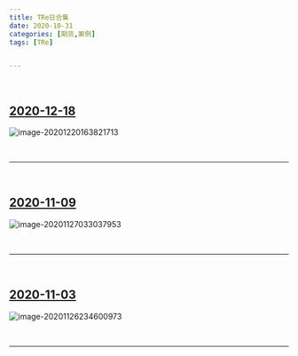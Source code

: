 ```yaml
---
title: TRe日合集
date: 2020-10-31
categories: [期货,案例]
tags: [TRe]


---
```


<br/>

## [2020-12-18](https://zero2hero.fun/posts/20201218Fri/)

![image-20201220163821713](https://cdn.jsdelivr.net/gh/shawnyeung/shawnyeung.github.io@master/assets/img/uPic/image-20201220163821713%20.png)

<br/>

---

<br/>

## [2020-11-09](https://zero2hero.fun/posts/20201109Mo%E5%A4%8D%E7%9B%98/)

![image-20201127033037953](https://tva1.sinaimg.cn/large/0081Kckwly1gl36rtga4zj30uq0hnmzi.jpg)

<br/>

---

<br/>

## [2020-11-03](https://zero2hero.fun/posts/20201103Tue%E5%A4%8D%E7%9B%98/)

![image-20201126234600973](https://tva1.sinaimg.cn/large/0081Kckwly1gl30a3kzd6j30qj0egwgm.jpg)

<br/>

---

